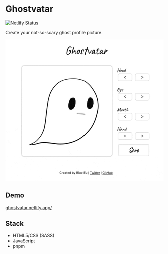 # Ghostvatar
[![Netlify Status](https://api.netlify.com/api/v1/badges/dedd90c3-d9cd-423f-8131-23d762fafe2c/deploy-status)](https://app.netlify.com/sites/ghostvatar/deploys)


Create your not-so-scary ghost profile picture.

![Demo](./demo.gif)

## Demo
[ghostvatar.netlify.app/](https://ghostvatar.netlify.app/)

## Stack
- HTML5/CSS (SASS)
- JavaScript
- pnpm